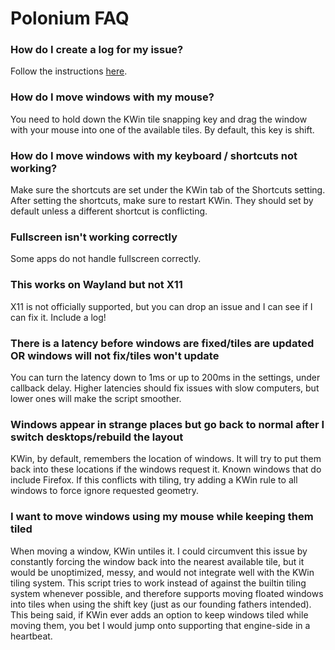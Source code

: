 # Polonium FAQ

### How do I create a log for my issue?

Follow the instructions [here](usage.md#getting-a-log).

### How do I move windows with my mouse?

You need to hold down the KWin tile snapping key and drag the window with your mouse into one of the available tiles. By default, this key is shift.

### How do I move windows with my keyboard / shortcuts not working?

Make sure the shortcuts are set under the KWin tab of the Shortcuts setting. After setting the shortcuts, make sure to restart KWin. They should set by default unless a different shortcut is conflicting.

### Fullscreen isn't working correctly

Some apps do not handle fullscreen correctly.

### This works on Wayland but not X11

X11 is not officially supported, but you can drop an issue and I can see if I can fix it. Include a log!

### There is a latency before windows are fixed/tiles are updated OR windows will not fix/tiles won't update

You can turn the latency down to 1ms or up to 200ms in the settings, under callback delay. Higher latencies should fix issues with slow computers, but lower ones will make the script smoother.

### Windows appear in strange places but go back to normal after I switch desktops/rebuild the layout

KWin, by default, remembers the location of windows. It will try to put them back into these locations if the windows request it. Known windows that do include Firefox. If this conflicts with tiling, try adding a KWin rule to all windows to force ignore requested geometry.

### I want to move windows using my mouse while keeping them tiled

When moving a window, KWin untiles it. I could circumvent this issue by constantly forcing the window back into the nearest available tile, but it would be unoptimized, messy, and would not integrate well with the KWin tiling system. This script tries to work instead of against the builtin tiling system whenever possible, and therefore supports moving floated windows into tiles when using the shift key (just as our founding fathers intended). This being said, if KWin ever adds an option to keep windows tiled while moving them, you bet I would jump onto supporting that engine-side in a heartbeat.